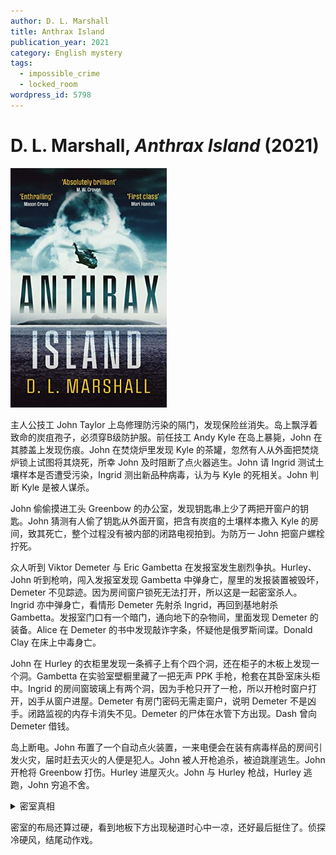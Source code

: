 ```yaml
---
author: D. L. Marshall
title: Anthrax Island
publication_year: 2021
category: English mystery
tags:
  - impossible_crime
  - locked_room
wordpress_id: 5798
---
```


# D. L. Marshall, <i>Anthrax Island</i> (2021)

<img src=images/2021_cover.jpg width=250/>

主人公技工 John Taylor 上岛修理防污染的隔门，发现保险丝消失。岛上飘浮着致命的炭疽孢子，必须穿B级防护服。前任技工 Andy Kyle 在岛上暴毙，John 在其膝盖上发现伤痕。John 在焚烧炉里发现 Kyle 的茶罐，忽然有人从外面把焚烧炉锁上试图将其烧死，所幸 John 及时阻断了点火器逃生。John 请 Ingrid 测试土壤样本是否遭受污染，Ingrid 测出新品种病毒，认为与 Kyle 的死相关。John 判断 Kyle 是被人谋杀。

John 偷偷摸进工头 Greenbow 的办公室，发现钥匙串上少了两把开窗户的钥匙。John 猜测有人偷了钥匙从外面开窗，把含有炭疽的土壤样本撒入 Kyle 的房间，致其死亡，整个过程没有被内部的闭路电视拍到。为防万一 John 把窗户螺栓拧死。

众人听到 Viktor Demeter 与 Eric Gambetta 在发报室发生剧烈争执。Hurley、John 听到枪响，闯入发报室发现 Gambetta 中弹身亡，屋里的发报装置被毁坏，Demeter 不见踪迹。因为房间窗户锁死无法打开，所以这是一起密室杀人。Ingrid 亦中弹身亡，看情形 Demeter 先射杀 Ingrid，再回到基地射杀 Gambetta。发报室门口有一个暗门，通向地下的杂物间，里面发现 Demeter 的装备。Alice 在 Demeter 的书中发现敲诈字条，怀疑他是俄罗斯间谍。Donald Clay 在床上中毒身亡。

John 在 Hurley 的衣柜里发现一条裤子上有个四个洞，还在柜子的木板上发现一个洞。Gambetta 在实验室壁橱里藏了一把无声 PPK 手枪，枪套在其卧室床头柜中。Ingrid 的房间窗玻璃上有两个洞，因为手枪只开了一枪，所以开枪时窗户打开，凶手从窗户进屋。Demeter 有房门密码无需走窗户，说明 Demeter 不是凶手。闭路监视的内存卡消失不见。Demeter 的尸体在水管下方出现。Dash 曾向 Demeter 借钱。

岛上断电。John 布置了一个自动点火装置，一来电便会在装有病毒样品的房间引发火灾，届时赶去灭火的人便是犯人。John 被人开枪追杀，被迫跳崖逃生。John 开枪将 Greenbow 打伤。Hurley 进屋灭火。John 与 Hurley 枪战，Hurley 逃跑，John 穷追不舍。

<details><summary>密室真相</summary>
Gambetta 杀死 Ingrid 和 Demeter，穿着工作服伪装成 Demeter 进入无线电室，将防毒面具等装备藏入地板下方暗室，砸坏发报机，并把自己划伤。Gambetta 原计划打开窗户，大声呼救，谎称自己受到 Demeter 的袭击，但窗户锁死无法打开。Hurley 和 Alice 联手杀死 Gambetta。Hurley 开枪制造枪响（因为窗户锁死，只好将子弹射入壁橱），然后在楼道里大声喊叫，伪造不在场证明。Alice 第一个进屋，在进门的一刹那用无声手枪杀死 Gambetta，事后故意触摸手枪，掩盖枪上有自己的指纹的事实。
</details>

密室的布局还算过硬，看到地板下方出现秘道时心中一凉，还好最后挺住了。侦探冷硬风，结尾动作戏。